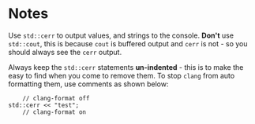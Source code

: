 # Notes

Use `std::cerr` to output values, and strings to the console. **Don't** use `std::cout`, this is because `cout` is buffered output and `cerr` is not - so you should always see the `cerr` output.

Always keep the `std::cerr` statements **un-indented** - this is to make the easy to find when you come to remove them. To stop `clang` from auto formatting them, use comments as shown below:


```
    // clang-format off
std::cerr << "test";
    // clang-format on

```

